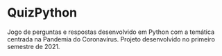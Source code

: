 # QuizPython
Jogo de perguntas e respostas desenvolvido em Python com a temática centrada na Pandemia do Coronavírus. Projeto desenvolvido no primeiro semestre de 2021.
